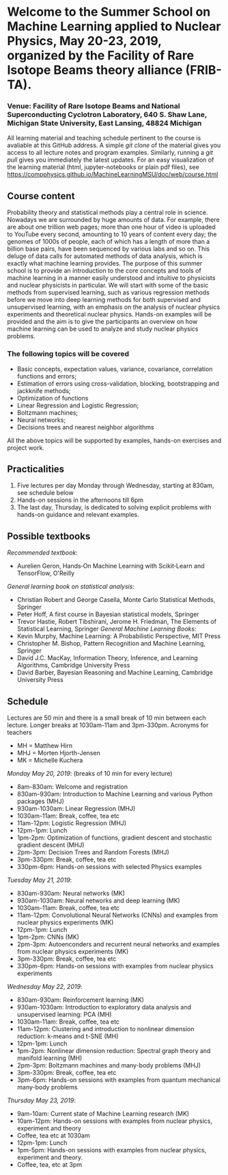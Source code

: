 # Welcome to the Summer School on Machine Learning applied to Nuclear Physics, May 20-23, 2019, organized by the Facility of Rare Isotope Beams theory alliance (FRIB-TA).

### Venue: Facility of Rare Isotope Beams and National Superconducting Cyclotron Laboratory, 640 S. Shaw Lane, Michigan State University, East Lansing, 48824 Michigan

All learning material and teaching schedule pertinent to the course is avaliable at this GitHub address. A simple _git clone_ of the material gives you access to all lecture notes and program examples. Similarly, running a _git pull_ gives you immediately the latest updates. For an easy visualization of the learning material (html, jupyter-notebooks or plain pdf files), see https://compphysics.github.io/MachineLearningMSU/doc/web/course.html

## Course content

Probability theory and statistical methods play a central role in science. Nowadays we are
surrounded by huge amounts of data. For example, there are about one trillion web pages; more than one
hour of video is uploaded to YouTube every second, amounting to 10 years of content every
day; the genomes of 1000s of people, each of which has a length of more than a billion  base pairs, have
been sequenced by various labs and so on.
This deluge of data calls for automated methods of data analysis, which is exactly what machine learning provides. 
The purpose of this summer school is to provide an introduction to the core concepts and tools of machine learning in a manner easily understood and intuitive to physicists and nuclear physicists in particular. We will start with some of the basic methods from supervised learning, such as various regression methods before we move into deep learning methods for both supervised and unsupervised learning, with an emphasis on the analysis of nuclear physics experiments and theoretical nuclear physics. 
Hands-on examples will be provided and the aim is to give the participants an overview on how machine learning can be used to analyze and study nuclear physics problems. 

###  The following topics will be covered
- Basic concepts, expectation values, variance, covariance, correlation functions and errors;
- Estimation of errors using cross-validation, blocking, bootstrapping and jackknife methods;
- Optimization of functions
- Linear Regression and Logistic Regression;
- Boltzmann machines;
- Neural networks;
- Decisions trees and nearest neighbor algorithms

All the above topics will be supported by examples, hands-on exercises and project work.


## Practicalities

1. Five lectures per day Monday through Wednesday, starting at 830am, see schedule below
2. Hands-on sessions in the afternoons till 6pm
3. The last day, Thursday, is dedicated to solving explicit problems with hands-on guidance and relevant examples.


## Possible textbooks

_Recommended textbook_:
- Aurelien Geron, Hands‑On Machine Learning with Scikit‑Learn and TensorFlow, O'Reilly

_General learning book on statistical analysis_:
- Christian Robert and George Casella, Monte Carlo Statistical Methods, Springer
- Peter Hoff, A first course in Bayesian statistical models, Springer
- Trevor Hastie, Robert Tibshirani, Jerome H. Friedman, The Elements of Statistical Learning, Springer
_General Machine Learning Books_:
- Kevin Murphy, Machine Learning: A Probabilistic Perspective, MIT Press
- Christopher M. Bishop, Pattern Recognition and Machine Learning, Springer
- David J.C. MacKay, Information Theory, Inference, and Learning Algorithms, Cambridge University Press
- David Barber, Bayesian Reasoning and Machine Learning, Cambridge University Press 

## Schedule

Lectures are 50 min and there is a small break of 10 min between each lecture. Longer breaks at 1030am-11am and 3pm-330pm.
Acronyms for teachers
- MH = Matthew Hirn
- MHJ = Morten Hjorth-Jensen
- MK = Michelle Kuchera

_Monday May 20, 2019_:  (breaks of 10 min for every lecture)

- 8am-830am: Welcome and registration
- 830am-930am: Introduction to Machine Learning and various Python packages (MHJ)
- 930am-1030am: Linear Regression  (MHJ)
- 1030am-11am: Break, coffee, tea etc
- 11am-12pm: Logistic Regression (MHJ)
- 12pm-1pm: Lunch
- 1pm-2pm: Optimization of functions, gradient descent and stochastic gradient descent (MHJ)
- 2pm-3pm: Decision Trees and Random Forests  (MHJ)
- 3pm-330pm: Break, coffee, tea etc
- 330pm-6pm: Hands-on sessions with selected Physics examples

_Tuesday May 21, 2019_:

- 830am-930am: Neural networks  (MK)
- 930am-1030am: Neural networks and deep learning  (MK)
- 1030am-11am: Break, coffee, tea etc
- 11am-12pm: Convolutional Neural Networks (CNNs) and examples from nuclear physics experiments (MK)
- 12pm-1pm: Lunch
- 1pm-2pm: CNNs (MK)
- 2pm-3pm: Autoenconders and recurrent neural networks and examples from nuclear physics experiments  (MK)
- 3pm-330pm: Break, coffee, tea etc
- 330pm-6pm: Hands-on sessions with examples from nuclear physics experiments

_Wednesday May 22, 2019_:

- 830am-930am: Reinforcement learning  (MK) 
- 930am-1030am:  Introduction to exploratory data analysis and unsupervised learning: PCA  (MH)
- 1030am-11am: Break, coffee, tea etc
- 11am-12pm: Clustering and introduction to nonlinear dimension reduction: k-means and t-SNE  (MH)
- 12pm-1pm: Lunch
- 1pm-2pm:  Nonlinear dimension reduction: Spectral graph theory and manifold learning (MH)
- 2pm-3pm:  Boltzmann machines and many-body problems  (MHJ)
- 3pm-330pm: Break, coffee, tea etc
- 3pm-6pm: Hands-on sessions with examples from quantum mechanical many-body problems

_Thursday May 23, 2019_:

- 9am-10am: Current state of Machine Learning research (MK)
- 10am-12pm: Hands-on sessions with examples from nuclear physics, experiment and theory
- Coffee, tea etc at 1030am
- 12pm-1pm: Lunch
- 1pm-5pm: Hands-on sessions with examples from nuclear physics, experiment and theory. 
- Coffee, tea, etc at 3pm

